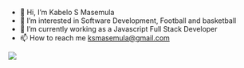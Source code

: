 - 👋 Hi, I’m Kabelo S Masemula
- 👀 I’m interested in Software Development, Football and basketball
- 🌱 I’m currently working as a Javascript Full Stack Developer
- 📫 How to reach me ksmasemula@gmail.com

<img src="https://github-readme-stats-xi-seven-34.vercel.app/api?username=ksmasemula" />
<!---
ksmasemula/ksmasemula is a ✨ special ✨ repository because its `README.md` (this file) appears on your GitHub profile.
You can click the Preview link to take a look at your changes.
--!>
